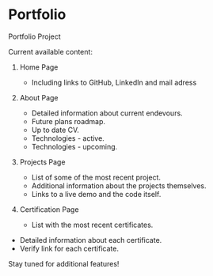 # Portfolio

Portfolio Project

Current available content:

1. Home Page
	- Including links to GitHub, LinkedIn and mail adress

2. About Page
	- Detailed information about current endevours.
	- Future plans roadmap.
	- Up to date CV.
	- Technologies - active.
	- Technologies - upcoming.
	
3. Projects Page
	- List of some of the most recent project.
	- Additional information about the projects themselves.
	- Links to a live demo and the code itself.
	
4. Certification Page
	- List with the most recent certificates.
  - Detailed information about each certificate.
  - Verify link for each certificate.
	
Stay tuned for additional features!
